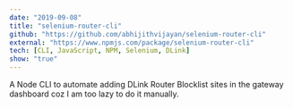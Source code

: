 ```yaml
---
date: "2019-09-08"
title: "selenium-router-cli"
github: "https://github.com/abhijithvijayan/selenium-router-cli"
external: "https://www.npmjs.com/package/selenium-router-cli"
tech: [CLI, JavaScript, NPM, Selenium, DLink]
show: "true"
---
```


A Node CLI to automate adding DLink Router Blocklist sites in the gateway dashboard coz I am too lazy to do it manually.
